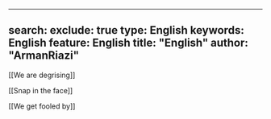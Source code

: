 
---
search:
exclude: true
type:  English
keywords:  English
feature:  English
title: "English"
author: "ArmanRiazi"
---

[[We are degrising]]

[[Snap in the face]]

[[We get fooled by]]